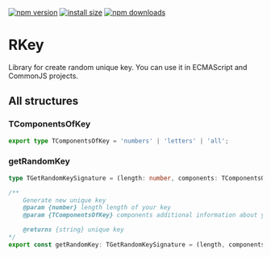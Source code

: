 [![npm version](https://img.shields.io/npm/v/rkey.svg?style=flat-square)](https://www.npmjs.org/package/rkey)
[![install size](https://img.shields.io/badge/dynamic/json?url=https://packagephobia.com/v2/api.json?p=rkey&query=$.install.pretty&label=install%20size&style=flat-square)](https://packagephobia.now.sh/result?p=rkey)
[![npm downloads](https://img.shields.io/npm/dy/rkey.svg?style=flat-square)](https://npm-stat.com/charts.html?package=rkey)

# RKey

Library for create random unique key. You can use it in ECMAScript and CommonJS projects.

## All structures

### TComponentsOfKey

```ts
export type TComponentsOfKey = 'numbers' | 'letters' | 'all';
```

### getRandomKey

```ts
type TGetRandomKeySignature = (length: number, components: TComponentsOfKey) => string;

/**
    Generate new unique key
    @param {number} length length of your key
    @param {TComponentsOfKey} components additional information about your key

    @returns {string} unique key
*/
export const getRandomKey: TGetRandomKeySignature = (length, components) => {...}
```
